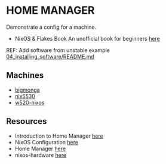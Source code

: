 # HOME MANAGER

Demonstrate a config for a machine.  

- NixOS & Flakes Book An unofficial book for beginners [here](https://nixos-and-flakes.thiscute.world/)

REF: Add software from unstable example [04_installing_software/README.md](../04_installing_software/README.md)  

## Machines

- [bigmonga](./bigmonga/README.md)
- [nix5530](./nix5530/README.md)
- [w520-nixos](./w520-nixos/README.md)

## Resources

- Introduction to Home Manager [here](https://nix-community.github.io/home-manager/index.xhtml#ch-introduction)
- NixOS Configuration [here](https://sanatanhalder.com/blog/nixos-configuration/)
- Home Manager [here](https://nixos.wiki/wiki/Home_Manager)
- nixos-hardware [here](https://github.com/NixOS/nixos-hardware/tree/master)
